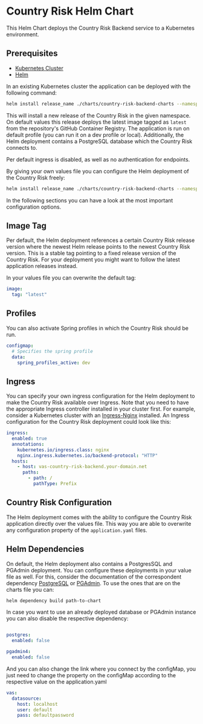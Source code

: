 # Country Risk Helm Chart

This Helm Chart deploys the Country Risk Backend service to a Kubernetes environment.

## Prerequisites

* [Kubernetes Cluster](https://kubernetes.io/)
* [Helm](https://helm.sh/docs/)

In an existing Kubernetes cluster the application can be deployed with the following command:

```bash
helm install release_name ./charts/country-risk-backend-charts --namespace your_namespace
```

This will install a new release of the Country Risk in the given namespace.
On default values this release deploys the latest image tagged as `latest` from the repository's GitHub Container Registry.
The application is run on default profile (you can run it on a dev profile or local).
Additionally, the Helm deployment contains a PostgreSQL database which the Country Risk connects to.

Per default ingress is disabled, as well as no authentication for endpoints.

By giving your own values file you can configure the Helm deployment of the Country Risk freely:

```bash
helm install release_name ./charts/country-risk-backend-charts --namespace your_namespace -f ./path/to/your/values.yaml
```

In the following sections you can have a look at the most important configuration options.

## Image Tag

Per default, the Helm deployment references a certain Country Risk release version where the newest Helm release points to the newest Country Risk version.
This is a stable tag pointing to a fixed release version of the Country Risk.
For your deployment you might want to follow the latest application releases instead.

In your values file you can overwrite the default tag:

```yaml
image:
  tag: "latest"
```

## Profiles

You can also activate Spring profiles in which the Country Risk should be run.


```yaml
configmap:
  # Specifies the spring profile
  data:
    spring_profiles_active: dev
```

## Ingress

You can specify your own ingress configuration for the Helm deployment to make the Country Risk available over Ingress.
Note that you need to have the appropriate Ingress controller installed in your cluster first.
For example, consider a Kubernetes cluster with an [Ingress-Nginx](https://kubernetes.github.io/ingress-nginx/) installed.
An Ingress configuration for the Country Risk deployment could look like this:

```yaml
ingress:
  enabled: true
  annotations:
    kubernetes.io/ingress.class: nginx
    nginx.ingress.kubernetes.io/backend-protocol: "HTTP"
  hosts:
    - host: vas-country-risk-backend.your-domain.net
      paths:
        - path: /
          pathType: Prefix
```

## Country Risk Configuration

The Helm deployment comes with the ability to configure the Country Risk application directly over the values file.
This way you are able to overwrite any configuration property of the `application.yaml` files.



## Helm Dependencies

On default, the Helm deployment also contains a PostgresSQL and PGAdmin deployment.
You can configure these deployments in your value file as well.
For this, consider the documentation of the correspondent dependency [PostgreSQL](https://artifacthub.io/packages/helm/bitnami/postgresql/11.9.13)
or [PGAdmin](https://www.pgadmin.org/docs/pgadmin4/latest/container_deployment.html).
To use the ones that are on the charts file you can:


```bash
helm dependency build path-to-chart
```


In case you want to use an already deployed database or PGAdmin instance you can also disable the respective dependency:

```yaml

postgres:
  enabled: false

pgadmin4:
  enabled: false
```

And you can also change the link where you connect by the configMap, you just need to change the property on the configMap according to the respective value on the application.yaml

```yaml
vas:
  datasource:
    host: localhost
    user: default
    pass: defaultpassword
```


